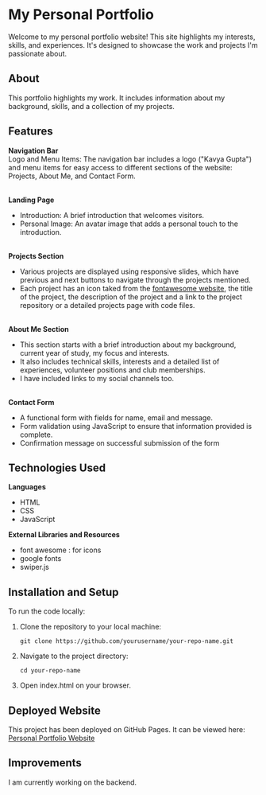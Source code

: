 # My Personal Portfolio
Welcome to my personal portfolio website! This site highlights my interests, skills, and experiences. It's designed to showcase the work and projects I'm passionate about. 
## About
This portfolio highlights my work. It includes information about my background, skills, and a collection of my projects.
## Features
<b>Navigation Bar</b><br>
Logo and Menu Items: The navigation bar includes a  logo ("Kavya Gupta") and menu items for easy access to different sections of the website: Projects, About Me, and Contact Form.<br><br>

<b>Landing Page</b><br>
- Introduction: A brief introduction that welcomes visitors.<br>
- Personal Image: An avatar image that adds a personal touch to the introduction.<br><br>

<b>Projects Section</b><br>
- Various projects are displayed using responsive slides, which have previous and next buttons to navigate through the projects mentioned. 
- Each project has an icon taked from the [fontawesome website](https://fontawesome.com/icons), the title of the project, the description of the project and a link to the project repository or a detailed projects page with code files.<br><br>

<b>About Me Section</b><br>
- This section starts with a brief introduction about my background, current year of study, my focus and interests. 
- It also includes technical skills, interests and a detailed list of experiences, volunteer positions and club memberships.
- I have included links to my social channels too.<br><br>

<b>Contact Form</b><br>
- A functional form with fields for name, email and message.
- Form validation using JavaScript to ensure that information provided is complete.
- Confirmation message on successful submission of the form



## Technologies Used
<b>Languages</b>
- HTML
- CSS
- JavaScript<br>

<b>External Libraries and Resources</b>
- font awesome : for icons
- google fonts
- swiper.js<br>

## Installation and Setup
To run the code locally:
1. Clone the repository to your local machine:
    ```
    git clone https://github.com/yourusername/your-repo-name.git
    ```
2. Navigate to the project directory:
    ```
    cd your-repo-name
    ```
3. Open index.html on your browser.

## Deployed Website

This project has been deployed on GitHub Pages. It can be viewed here:
[Personal Portfolio Website](https://kavyagupta3011.github.io/personal_portfolio/)

## Improvements

I am currently working on the backend.

